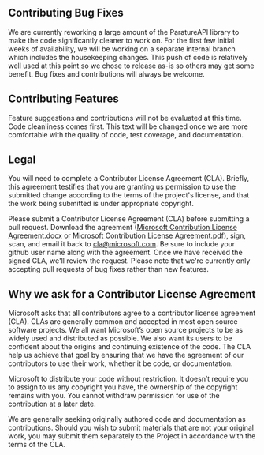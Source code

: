 ﻿## Contributing Bug Fixes
We are currently reworking a large amount of the ParatureAPI library to make the code significantly cleaner to work on. For the first few initial weeks of availability, we will be working on a separate internal branch which includes the housekeeping changes. This push of code is relatively well used at this point so we chose to release as-is so others may get some benefit. Bug fixes and contributions will always be welcome.

## Contributing Features
Feature suggestions and contributions will not be evaluated at this time. Code cleanliness comes first. This text will be changed once we are more comfortable with the quality of code, test coverage, and documentation.

## Legal
You will need to complete a Contributor License Agreement (CLA). Briefly, this agreement testifies that you are granting us permission to use the submitted change according to the terms of the project's license, and that the work being submitted is under appropriate copyright.

Please submit a Contributor License Agreement (CLA) before submitting a pull request. Download the agreement ([Microsoft Contribution License Agreement.docx](Microsoft-Contribution-License-Agreement.docx) or [Microsoft Contribution License Agreement.pdf](Microsoft-Contribution-License-Agreement.pdf)), sign, scan, and email it back to <cla@microsoft.com>. Be sure to include your github user name along with the agreement. Once we have received the signed CLA, we'll review the request. Please note that we're currently only accepting pull requests of bug fixes rather than new features.

## Why we ask for a Contributor License Agreement
Microsoft asks that all contributors agree to a contributor license agreement (CLA). CLAs are generally common and accepted in most open source software projects. We all want Microsoft’s open source projects to be as widely used and distributed as possible. We also want its users to be confident about the origins and continuing existence of the code. The CLA help us achieve that goal by ensuring that we have the agreement of our contributors to use their work, whether it be code, or documentation.

Microsoft to distribute your code without restriction. It doesn’t require you to assign to us any copyright you have, the ownership of the copyright remains with you. You cannot withdraw permission for use of the contribution at a later date. 

We are generally seeking originally authored code and documentation as contributions. Should you wish to submit materials that are not your original work, you may submit them separately to the Project in accordance with the terms of the CLA.
